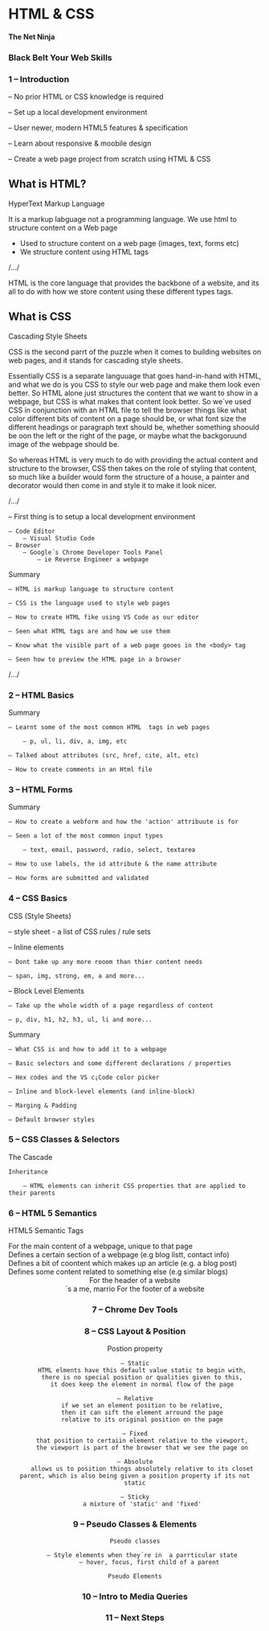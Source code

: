 # HTML & CSS

#### The Net Ninja
### Black Belt Your Web Skills

### 1 – Introduction

– No prior HTML or CSS knowledge is required

– Set up a local development environment

– User newer, modern HTML5 features & specification

– Learn about responsive & moobile  design

– Create a web page project from scratch using HTML & CSS

## What is HTML?

HyperText Markup Language

It is a markup labguage not a programming language.
We use html to structure content on a Web page

- Used to structure content on a web page (images, text, forms etc)
- We structure content using HTML tags

/.../

HTML is the core language that provides the backbone of a website, and its all to do with how we store content using these different types tags.

## What is CSS

Cascading Style Sheets

CSS is the second parrt of the puzzle when it comes to building websites on web pages, and it stands for cascading style sheets.

Essentially CSS is a separate languuage that goes hand-in-hand with HTML, and what we do is you CSS to style our web page and make them look even better. So HTML alone just structures the content that we want to show in a webpage, but CSS is what makes that content look better. So we´ve used CSS in conjunction with an HTML file to tell the browser things like what color different bits of content on a page should be, or what font size the different headings or paragraph text should be, whether something shoould be oon the left or the right of the page, or maybe what the backgoruund image of the webpage should be.

So whereas HTML is very much to do with providing the actual content and structure to the browser, CSS then takes on the role of styling that content, so much like a builder would form the structure of a house, a painter and decorator would then come in and style it to make it look nicer.

/.../

– First thing is to setup a  local development environment

    – Code Editor
        – Visual Studio Code
    – Browser
        – Google´s Chrome Developer Tools Panel
            – ie Reverse Engineer a webpage

Summary

    – HTML is markup language to structure content

    – CSS is the language used to style web pages

    – How to create HTML fike using VS Code as our editor

    – Seen what HTML tags are and how we use them

    – Know what the visible part of a web page gooes in the <body> tag

    – Seen how to preview the HTML page in a browser

/.../

### 2 – HTML Basics

Summary

    – Learnt some of the most common HTML  tags in web pages

        – p, ul, li, div, a, img, etc

    – Talked about attributes (src, href, cite, alt, etc)

    – How to create comments in an Html file

### 3 – HTML Forms

Summary

    – How to create a webform and how the 'action' attribuute is for

    – Seen a lot of the most common input types

        – text, email, password, radio, select, textarea

    – How to use labels, the id attribute & the name attribute

    – How forms are submitted and validated


### 4 – CSS Basics

CSS (Style Sheets)

– style sheet - a list of CSS rules / rule sets

– Inline elements

    – Dont take up any more rooom than thier content needs

    – span, img, strong, em, a and more...

– Block Level Elements

    – Take up the whole width of a page regardless of content

    – p, div, h1, h2, h3, ul, li and more...

Summary

    – What CSS is and how to add it to a webpage

    – Basic selectors and some different declarations / properties

    – Hex codes and the VS c¡Code color picker

    – Inline and block-level elements (and inline-block)

    – Marging & Padding

    – Default browser styles

### 5 – CSS Classes & Selectors

The Cascade

    Inheritance

        – HTML elements can inherit CSS properties that are applied to their parents


### 6 – HTML 5 Semantics

HTML5 Semantic Tags

<main>
For the main content of a webpage, unique to that page

<section>
Defines a certain section of a webpage (e.g blog listt, contact info)

<article>
Defines a bit of coontent which makes up an article (e.g. a blog post)

<aside>
Defines some content related to something else (e.g similar blogs)

<header>
For the header of a website

<footer>´s a me, marrio
For the footer of a website

### 7 – Chrome Dev Tools

### 8 – CSS Layout & Position

Postion property

    – Static
        HTML elments have this default value static to begin with,
        there is no special position or qualities given to this,
        it does keep the element in normal flow of the page

    – Relative
        if we set an element position to be relative,
        then it can sift the element arround the page
        relative to its original position on the page

    – Fixed
        that position to certaiin element relative to the viewport,
        the viewport is part of the browser that we see the page on

    – Absolute
        allows us to position things absolutely relative to its closet parent, which is also being given a position property if its not static

    – Sticky
        a mixture of 'static' and 'fixed'

### 9 – Pseudo Classes & Elements

    Pseudo classes

        – Style elements when they´re in  a parrticular state
            – hover, focus, first child of a parent

    Pseudo Elements

### 10 – Intro to Media Queries
### 11 – Next Steps
